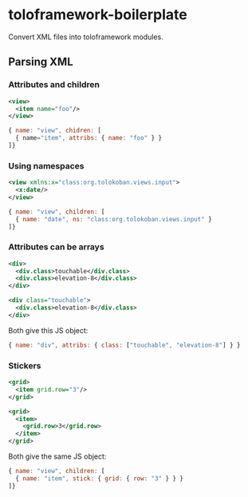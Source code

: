 # toloframework-boilerplate
Convert XML files into toloframework modules.

## Parsing XML

### Attributes and children
```xml
<view>
  <item name="foo"/>
</view>
```

```js
{ name: "view", chidren: [
  { name="item", attribs: { name: "foo" } }
]}
```

### Using namespaces
```xml
<view xmlns:x="class:org.tolokoban.views.input">
  <x:date/>
</view>
```

```js
{ name: "view", children: [
  { name: "date", ns: "class:org.tolokoban.views.input" }
]}
```

### Attributes can be arrays
```xml
<div>
  <div.class>touchable</div.class>
  <div.class>elevation-8</div.class>
</div>
```
```xml
<div class="touchable">
  <div.class>elevation-8</div.class>
</div>
```
Both give this JS object:
```js
{ name: "div", attribs: { class: ["touchable", "elevation-8"] } }
```

### Stickers
```xml
<grid>
  <item grid.row="3"/>
</grid>
```
```xml
<grid>
  <item>
    <grid.row>3</grid.row>
  </item>
</grid>
```
Both give the same JS object:
```js
{ name: "view", children: [
  { name: "item", stick: { grid: { row: "3" } } }
]}
```
